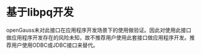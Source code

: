 # 基于libpq开发

openGauss未对此接口在应用程序开发场景下的使用做验证。因此对使用此接口做应用程序开发存在的风险未知，故不推荐用户使用此套接口做应用程序开发。推荐用户使用ODBC或JDBC接口来替代。



